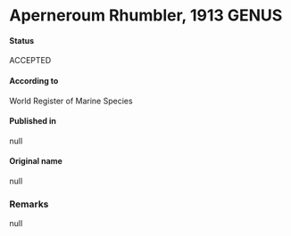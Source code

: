 Aperneroum Rhumbler, 1913 GENUS
=======

#### Status
ACCEPTED

#### According to
World Register of Marine Species

#### Published in
null

#### Original name
null

### Remarks
null